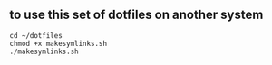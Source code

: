 ## to use this set of dotfiles on another system

```
cd ~/dotfiles
chmod +x makesymlinks.sh
./makesymlinks.sh
```
